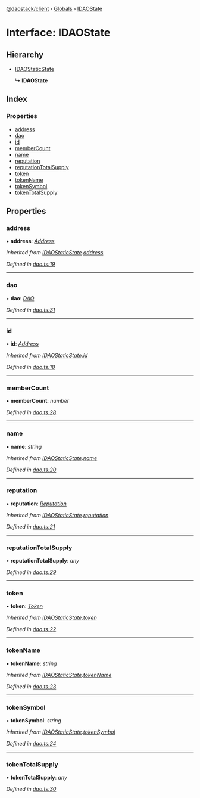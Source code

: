 [@daostack/client](../README.md) › [Globals](../globals.md) › [IDAOState](idaostate.md)

# Interface: IDAOState

## Hierarchy

* [IDAOStaticState](idaostaticstate.md)

  ↳ **IDAOState**

## Index

### Properties

* [address](idaostate.md#address)
* [dao](idaostate.md#dao)
* [id](idaostate.md#id)
* [memberCount](idaostate.md#membercount)
* [name](idaostate.md#name)
* [reputation](idaostate.md#reputation)
* [reputationTotalSupply](idaostate.md#reputationtotalsupply)
* [token](idaostate.md#token)
* [tokenName](idaostate.md#tokenname)
* [tokenSymbol](idaostate.md#tokensymbol)
* [tokenTotalSupply](idaostate.md#tokentotalsupply)

## Properties

###  address

• **address**: *[Address](../globals.md#address)*

*Inherited from [IDAOStaticState](idaostaticstate.md).[address](idaostaticstate.md#address)*

*Defined in [dao.ts:19](https://github.com/daostack/client/blob/77afecd/src/dao.ts#L19)*

___

###  dao

• **dao**: *[DAO](../classes/dao.md)*

*Defined in [dao.ts:31](https://github.com/daostack/client/blob/77afecd/src/dao.ts#L31)*

___

###  id

• **id**: *[Address](../globals.md#address)*

*Inherited from [IDAOStaticState](idaostaticstate.md).[id](idaostaticstate.md#id)*

*Defined in [dao.ts:18](https://github.com/daostack/client/blob/77afecd/src/dao.ts#L18)*

___

###  memberCount

• **memberCount**: *number*

*Defined in [dao.ts:28](https://github.com/daostack/client/blob/77afecd/src/dao.ts#L28)*

___

###  name

• **name**: *string*

*Inherited from [IDAOStaticState](idaostaticstate.md).[name](idaostaticstate.md#name)*

*Defined in [dao.ts:20](https://github.com/daostack/client/blob/77afecd/src/dao.ts#L20)*

___

###  reputation

• **reputation**: *[Reputation](../classes/reputation.md)*

*Inherited from [IDAOStaticState](idaostaticstate.md).[reputation](idaostaticstate.md#reputation)*

*Defined in [dao.ts:21](https://github.com/daostack/client/blob/77afecd/src/dao.ts#L21)*

___

###  reputationTotalSupply

• **reputationTotalSupply**: *any*

*Defined in [dao.ts:29](https://github.com/daostack/client/blob/77afecd/src/dao.ts#L29)*

___

###  token

• **token**: *[Token](../classes/token.md)*

*Inherited from [IDAOStaticState](idaostaticstate.md).[token](idaostaticstate.md#token)*

*Defined in [dao.ts:22](https://github.com/daostack/client/blob/77afecd/src/dao.ts#L22)*

___

###  tokenName

• **tokenName**: *string*

*Inherited from [IDAOStaticState](idaostaticstate.md).[tokenName](idaostaticstate.md#tokenname)*

*Defined in [dao.ts:23](https://github.com/daostack/client/blob/77afecd/src/dao.ts#L23)*

___

###  tokenSymbol

• **tokenSymbol**: *string*

*Inherited from [IDAOStaticState](idaostaticstate.md).[tokenSymbol](idaostaticstate.md#tokensymbol)*

*Defined in [dao.ts:24](https://github.com/daostack/client/blob/77afecd/src/dao.ts#L24)*

___

###  tokenTotalSupply

• **tokenTotalSupply**: *any*

*Defined in [dao.ts:30](https://github.com/daostack/client/blob/77afecd/src/dao.ts#L30)*
